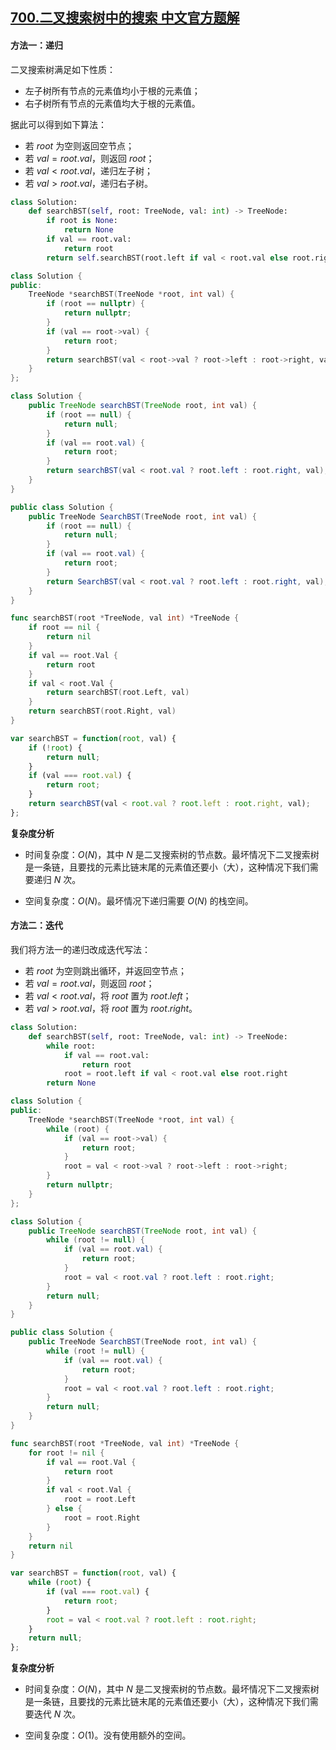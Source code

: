 ## [700.二叉搜索树中的搜索 中文官方题解](https://leetcode.cn/problems/search-in-a-binary-search-tree/solutions/100000/er-cha-sou-suo-shu-zhong-de-sou-suo-by-l-d8zi)
#### 方法一：递归

二叉搜索树满足如下性质：

- 左子树所有节点的元素值均小于根的元素值；
- 右子树所有节点的元素值均大于根的元素值。

据此可以得到如下算法：

- 若 $\textit{root}$ 为空则返回空节点；
- 若 $\textit{val}=\textit{root}.\textit{val}$，则返回 $\textit{root}$；
- 若 $\textit{val}<\textit{root}.\textit{val}$，递归左子树；
- 若 $\textit{val}>\textit{root}.\textit{val}$，递归右子树。

```Python [sol1-Python3]
class Solution:
    def searchBST(self, root: TreeNode, val: int) -> TreeNode:
        if root is None:
            return None
        if val == root.val:
            return root
        return self.searchBST(root.left if val < root.val else root.right, val)
```

```C++ [sol1-C++]
class Solution {
public:
    TreeNode *searchBST(TreeNode *root, int val) {
        if (root == nullptr) {
            return nullptr;
        }
        if (val == root->val) {
            return root;
        }
        return searchBST(val < root->val ? root->left : root->right, val);
    }
};
```

```Java [sol1-Java]
class Solution {
    public TreeNode searchBST(TreeNode root, int val) {
        if (root == null) {
            return null;
        }
        if (val == root.val) {
            return root;
        }
        return searchBST(val < root.val ? root.left : root.right, val);
    }
}
```

```C# [sol1-C#]
public class Solution {
    public TreeNode SearchBST(TreeNode root, int val) {
        if (root == null) {
            return null;
        }
        if (val == root.val) {
            return root;
        }
        return SearchBST(val < root.val ? root.left : root.right, val);
    }
}
```

```go [sol1-Golang]
func searchBST(root *TreeNode, val int) *TreeNode {
    if root == nil {
        return nil
    }
    if val == root.Val {
        return root
    }
    if val < root.Val {
        return searchBST(root.Left, val)
    }
    return searchBST(root.Right, val)
}
```

```JavaScript [sol1-JavaScript]
var searchBST = function(root, val) {
    if (!root) {
        return null;
    }
    if (val === root.val) {
        return root;
    }
    return searchBST(val < root.val ? root.left : root.right, val);
};
```

**复杂度分析**

- 时间复杂度：$O(N)$，其中 $N$ 是二叉搜索树的节点数。最坏情况下二叉搜索树是一条链，且要找的元素比链末尾的元素值还要小（大），这种情况下我们需要递归 $N$ 次。

- 空间复杂度：$O(N)$。最坏情况下递归需要 $O(N)$ 的栈空间。

#### 方法二：迭代

我们将方法一的递归改成迭代写法：

- 若 $\textit{root}$ 为空则跳出循环，并返回空节点；
- 若 $\textit{val}=\textit{root}.\textit{val}$，则返回 $\textit{root}$；
- 若 $\textit{val}<\textit{root}.\textit{val}$，将 $\textit{root}$ 置为 $\textit{root}.\textit{left}$；
- 若 $\textit{val}>\textit{root}.\textit{val}$，将 $\textit{root}$ 置为 $\textit{root}.\textit{right}$。

```Python [sol2-Python3]
class Solution:
    def searchBST(self, root: TreeNode, val: int) -> TreeNode:
        while root:
            if val == root.val:
                return root
            root = root.left if val < root.val else root.right
        return None
```

```C++ [sol2-C++]
class Solution {
public:
    TreeNode *searchBST(TreeNode *root, int val) {
        while (root) {
            if (val == root->val) {
                return root;
            }
            root = val < root->val ? root->left : root->right;
        }
        return nullptr;
    }
};
```

```Java [sol2-Java]
class Solution {
    public TreeNode searchBST(TreeNode root, int val) {
        while (root != null) {
            if (val == root.val) {
                return root;
            }
            root = val < root.val ? root.left : root.right;
        }
        return null;
    }
}
```

```C# [sol2-C#]
public class Solution {
    public TreeNode SearchBST(TreeNode root, int val) {
        while (root != null) {
            if (val == root.val) {
                return root;
            }
            root = val < root.val ? root.left : root.right;
        }
        return null;
    }
}
```

```go [sol2-Golang]
func searchBST(root *TreeNode, val int) *TreeNode {
    for root != nil {
        if val == root.Val {
            return root
        }
        if val < root.Val {
            root = root.Left
        } else {
            root = root.Right
        }
    }
    return nil
}
```

```JavaScript [sol2-JavaScript]
var searchBST = function(root, val) {
    while (root) {
        if (val === root.val) {
            return root;
        }
        root = val < root.val ? root.left : root.right;
    }
    return null;
};
```

**复杂度分析**

- 时间复杂度：$O(N)$，其中 $N$ 是二叉搜索树的节点数。最坏情况下二叉搜索树是一条链，且要找的元素比链末尾的元素值还要小（大），这种情况下我们需要迭代 $N$ 次。

- 空间复杂度：$O(1)$。没有使用额外的空间。